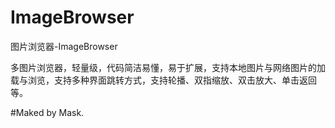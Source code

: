 # ImageBrowser
图片浏览器-ImageBrowser

多图片浏览器，轻量级，代码简洁易懂，易于扩展，支持本地图片与网络图片的加载与浏览，支持多种界面跳转方式，支持轮播、双指缩放、双击放大、单击返回等。

#Maked by Mask.
